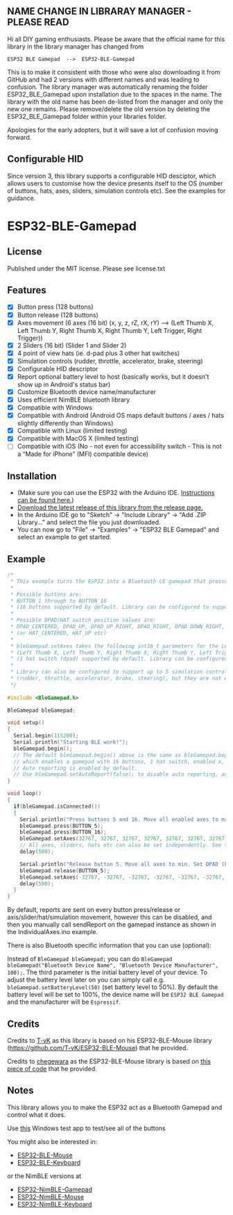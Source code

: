 ## NAME CHANGE IN LIBRARAY MANAGER - PLEASE READ
Hi all DIY gaming enthusiasts.
Please be aware that the official name for this library in the library manager has changed from
	
	ESP32 BLE Gamepad  -->  ESP32-BLE-Gamepad

This is to make it consistent with those who were also downloading it from GitHub and had 2 versions with different names and was leading to confusion.
The library manager was automatically renaming the folder ESP32_BLE_Gamepad upon installation due to the spaces in the name. The library with the old name has been de-listed from the manager and only the new one remains.
Please remove/delete the old version by deleting the ESP32_BLE_Gamepad folder within your libraries folder.

Apologies for the early adopters, but it will save a lot of confusion moving forward.

## Configurable HID ##
Since version 3, this library supports a configurable HID desciptor, which allows users to customise how the device presents itself to the OS (number of buttons, hats, ases, sliders, simulation controls etc).
See the examples for guidance.

# ESP32-BLE-Gamepad

## License
Published under the MIT license. Please see license.txt

## Features

 - [x] Button press (128 buttons)
 - [x] Button release (128 buttons)
 - [x] Axes movement (6 axes (16 bit) (x, y, z, rZ, rX, rY) --> (Left Thumb X, Left Thumb Y, Right Thumb X, Right Thumb Y, Left Trigger, Right Trigger))
 - [x] 2 Sliders (16 bit) (Slider 1 and Slider 2)
 - [x] 4 point of view hats (ie. d-pad plus 3 other hat switches)
 - [x] Simulation controls (rudder, throttle, accelerator, brake, steering)
 - [x] Configurable HID descriptor
 - [x] Report optional battery level to host (basically works, but it doesn't show up in Android's status bar)
 - [x] Customize Bluetooth device name/manufacturer
 - [x] Uses efficient NimBLE bluetooth library
 - [x] Compatible with Windows
 - [x] Compatible with Android (Android OS maps default buttons / axes / hats slightly differently than Windows)
 - [x] Compatible with Linux (limited testing)
 - [x] Compatible with MacOS X (limited testing)
 - [ ] Compatible with iOS (No - not even for accessibility switch - This is not a “Made for iPhone” (MFI) compatible device)

## Installation
- (Make sure you can use the ESP32 with the Arduino IDE. [Instructions can be found here.](https://github.com/espressif/arduino-esp32#installation-instructions))
- [Download the latest release of this library from the release page.](https://github.com/lemmingDev/ESP32-BLE-Gamepad/releases)
- In the Arduino IDE go to "Sketch" -> "Include Library" -> "Add .ZIP Library..." and select the file you just downloaded.
- You can now go to "File" -> "Examples" -> "ESP32 BLE Gamepad" and select an example to get started.

## Example

``` C++
/*
 * This example turns the ESP32 into a Bluetooth LE gamepad that presses buttons and moves axis
 * 
 * Possible buttons are:
 * BUTTON_1 through to BUTTON_16 
 * (16 buttons supported by default. Library can be configured to support up to 128)
 * 
 * Possible DPAD/HAT switch position values are: 
 * DPAD_CENTERED, DPAD_UP, DPAD_UP_RIGHT, DPAD_RIGHT, DPAD_DOWN_RIGHT, DPAD_DOWN, DPAD_DOWN_LEFT, DPAD_LEFT, DPAD_UP_LEFT
 * (or HAT_CENTERED, HAT_UP etc)
 *
 * bleGamepad.setAxes takes the following int16_t parameters for the Left/Right Thumb X/Y, Left/Right Triggers plus slider1 and slider2, and hat switch position as above: 
 * (Left Thumb X, Left Thumb Y, Right Thumb X, Right Thumb Y, Left Trigger, Right Trigger, Hat switch position 
 ^ (1 hat switch (dpad) supported by default. Library can be configured to support up to 4)
 *
 * Library can also be configured to support up to 5 simulation controls (can be set with setSimulationControls)
 * (rudder, throttle, accelerator, brake, steering), but they are not enabled by default.
 */
 
#include <BleGamepad.h> 

BleGamepad bleGamepad;

void setup() 
{
  Serial.begin(115200);
  Serial.println("Starting BLE work!");
  bleGamepad.begin();
  // The default bleGamepad.begin() above is the same as bleGamepad.begin(16, 1, true, true, true, true, true, true, true, true, false, false, false, false, false);
  // which enables a gamepad with 16 buttons, 1 hat switch, enabled x, y, z, rZ, rX, rY, slider 1, slider 2 and disabled rudder, throttle, accelerator, brake, steering
  // Auto reporting is enabled by default. 
  // Use bleGamepad.setAutoReport(false); to disable auto reporting, and then use bleGamepad.sendReport(); as needed
}

void loop() 
{
  if(bleGamepad.isConnected()) 
  {
    Serial.println("Press buttons 5 and 16. Move all enabled axes to max. Set DPAD (hat 1) to down right.");
    bleGamepad.press(BUTTON_5);
    bleGamepad.press(BUTTON_16);
    bleGamepad.setAxes(32767, 32767, 32767, 32767, 32767, 32767, 32767, 32767, DPAD_DOWN_RIGHT);
    // All axes, sliders, hats etc can also be set independently. See the IndividualAxes.ino example
    delay(500);

    Serial.println("Release button 5. Move all axes to min. Set DPAD (hat 1) to centred.");
    bleGamepad.release(BUTTON_5);
    bleGamepad.setAxes(-32767, -32767, -32767, -32767, -32767, -32767, -32767, -32767, DPAD_CENTERED);
    delay(500);
  }
}
```
By default, reports are sent on every button press/release or axis/slider/hat/simulation movement, however this can be disabled, and then you manually call sendReport on the gamepad instance as shown in the IndividualAxes.ino example.

There is also Bluetooth specific information that you can use (optional):

Instead of `BleGamepad bleGamepad;` you can do `BleGamepad bleGamepad("Bluetooth Device Name", "Bluetooth Device Manufacturer", 100);`.
The third parameter is the initial battery level of your device. To adjust the battery level later on you can simply call e.g.  `bleGamepad.setBatteryLevel(50)` (set battery level to 50%).
By default the battery level will be set to 100%, the device name will be `ESP32 BLE Gamepad` and the manufacturer will be `Espressif`.


## Credits
Credits to [T-vK](https://github.com/T-vK) as this library is based on his ESP32-BLE-Mouse library (https://github.com/T-vK/ESP32-BLE-Mouse) that he provided.

Credits to [chegewara](https://github.com/chegewara) as the ESP32-BLE-Mouse library is based on [this piece of code](https://github.com/nkolban/esp32-snippets/issues/230#issuecomment-473135679) that he provided.

## Notes
This library allows you to make the ESP32 act as a Bluetooth Gamepad and control what it does.  

Use [this](http://www.planetpointy.co.uk/joystick-test-application/) Windows test app to test/see all of the buttons

You might also be interested in:
- [ESP32-BLE-Mouse](https://github.com/T-vK/ESP32-BLE-Mouse)
- [ESP32-BLE-Keyboard](https://github.com/T-vK/ESP32-BLE-Keyboard)

or the NimBLE versions at

- [ESP32-NimBLE-Gamepad](https://github.com/lemmingDev/ESP32-BLE-Gamepad/tree/NimBLE)
- [ESP32-NimBLE-Mouse](https://github.com/wakwak-koba/ESP32-NimBLE-Mouse)
- [ESP32-NimBLE-Keyboard](https://github.com/wakwak-koba/ESP32-NimBLE-Keyboard)
